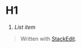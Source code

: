 

# H1

 1. *List item*

> Written with [StackEdit](https://stackedit.io/).
<!--stackedit_data:
eyJkaXNjdXNzaW9ucyI6eyJQNkVhSFRXMmxJcGVzVFpsIjp7In
RleHQiOiJMaXN0IGl0ZW0iLCJzdGFydCI6NDksImVuZCI6NTh9
fSwiY29tbWVudHMiOnsic041YVNMVVF1ZzhxeUg3TiI6eyJkaX
NjdXNzaW9uSWQiOiJQNkVhSFRXMmxJcGVzVFpsIiwic3ViIjoi
Z2g6NzY4MDA3OSIsInRleHQiOiJjb21tZW50YWlyZSIsImNyZW
F0ZWQiOjE1MzczNjk4NjE1NTl9LCJhNkc1Y1JGSFI3bHNxWUJV
Ijp7ImRpc2N1c3Npb25JZCI6IlA2RWFIVFcybElwZXNUWmwiLC
JzdWIiOiJnaDo3NjgwMDc5IiwidGV4dCI6ImFub3RoZXIgb25l
IiwiY3JlYXRlZCI6MTUzNzM2OTkwNjE0Mn19LCJoaXN0b3J5Ij
pbLTE2OTczMzE3MzAsMTc5ODg0ODMwXX0=
-->